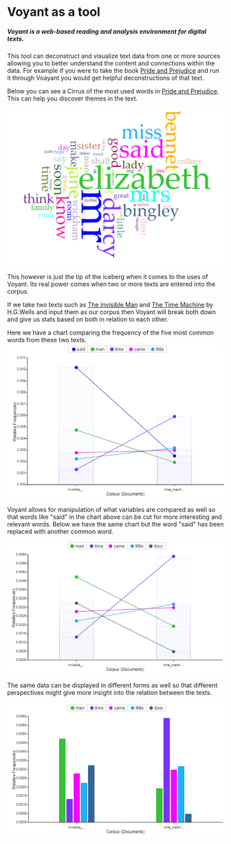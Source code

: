 # Voyant as a tool

##### Voyant is a web-based reading and analysis environment for digital texts.  
This tool can deconstruct and visualize text data from one or more sources allowing you to better understand the content and connections within the data.  For example if you were to take the book [Pride and Prejudice][pride] and run it through Voayant you would get helpful deconstructions of that text.  

Below you can see a Cirrus of the most used words in [Pride and Prejudice][pride].  This can help you discover themes in the text.

![Pride and Prejudice Cirrus](pride_cirrus.png)

This however is just the tip of the iceberg when it comes to the uses of Voyant.  Its real power comes when two or more texts are entered into the corpus.

If we take two texts such as [The Invisible Man][invisible_man] and [The Time Machine][time_machine] by H.G.Wells and input them as our corpus then Voyant will break both down and give us stats based on both in relation to each other.  

Here we have a chart comparing the frequency of the five most common words from these two texts.
![Frequency-Chart](Frequency_chart.png)

Voyant allows for manipulation of what variables are compared as well so that  words like "said" in the chart above can be cut for more interesting and relevant words.  Below we have the same chart but the word "said" has been replaced with another common word.

![Frequency-Chart-2](Frequency_chart_altered.png)

The same data can be displayed in different forms as well so that different perspectives might give more insight into the relation between the texts.

![Frequency-Chart-3](Frequency_chart_bar.png)





[time_machine]: time_machine_text.txt "The Time Machine"
[invisible_man]: invisible_man_text.txt "The Invisible Man"
[pride]: pride_and_prejudice.txt "Pride and Prejudice"
